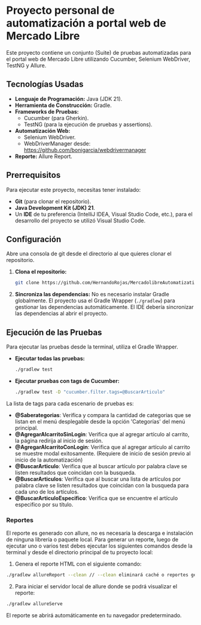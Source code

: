 # Proyecto personal de automatización a portal web de Mercado Libre

Este proyecto contiene un conjunto (Suite) de pruebas automatizadas para el portal web de Mercado Libre utilizando Cucumber, Selenium WebDriver, TestNG y Allure.

## Tecnologías Usadas

- **Lenguaje de Programación:** Java (JDK 21).
- **Herramienta de Construcción:** Gradle.
- **Frameworks de Pruebas:** 
  - Cucumber (para Gherkin).
  - TestNG (para la ejecución de pruebas y assertions).
- **Automatización Web:**
  - Selenium WebDriver.
  - WebDriverManager desde: https://github.com/bonigarcia/webdrivermanager
- **Reporte:** Allure Report.

## Prerrequisitos

Para ejecutar este proyecto, necesitas tener instalado:

- **Git** (para clonar el repositorio).
- **Java Development Kit (JDK) 21**.
- Un **IDE** de tu preferencia (IntelliJ IDEA, Visual Studio Code, etc.), para el desarrollo del proyecto se utilizó Visual Studio Code.

## Configuración
Abre una consola de git desde el directorio al que quieres clonar el repositorio.
1.  **Clona el repositorio:**
    ```bash
    git clone https://github.com/HernandoRojas/MercadolibreAutomatization.git
    ```
2.  **Sincroniza las dependencias:**
    No es necesario instalar Gradle globalmente. El proyecto usa el Gradle Wrapper (`./gradlew`) para gestionar las dependencias automáticamente. El IDE debería sincronizar las dependencias al abrir el proyecto.

## Ejecución de las Pruebas

Para ejecutar las pruebas desde la terminal, utiliza el Gradle Wrapper.

-   **Ejecutar todas las pruebas:**
    ```bash
    ./gradlew test
    ```
-   **Ejecutar pruebas con tags de Cucumber:**
    ```bash
    ./gradlew test -D "cucumber.filter.tags=@BuscarArticulo"
    ```
La lista de tags para cada escenario de pruebas es: 

- **@Saberategorias**: Verifica y compara la cantidad de categorias que se listan en el menú desplegable desde la opción 'Categorías' del menú principal.
- **@AgregarAlcarritoSinLogin**: Verifica que al agregar artículo al carrito, la página redirija al inicio de sesión.
- **@AgregarAlcarritoConLogin**: Verifica que al agregar artículo al carrito se muestre modal exitosamente. (Requiere de inicio de sesión previo al inicio de la automatización)
- **@BuscarArticulo**: Verifica que al buscar artículo por palabra clave se listen resultados que coincidan con la busqueda.
- **@BuscarArticulos**: Verifica que al buscar una lista de artículos por palabra clave se listen resultados que coincidan con la busqueda para cada uno de los artículos.
- **@BuscarArticuloEspecifico**: Verifica que se encuentre el artículo especifico por su título.
  
### Reportes

El reporte es generado con allure, no es necesaria la descarga e instalación de ninguna librería o paquete local.
Para generar un reporte, luego de ejecutar uno o varios test debes ejecutar los siguientes comandos desde la terminal y desde el directorio principal de tu proyecto local:

  1.  Genera el reporte HTML con el siguiente comando:
    
  ```bash
  ./gradlew allureReport --clean // --clean eliminará caché o reportes generados previamente
  ```
   2.  Para iniciar el servidor local de allure donde se podrá visualizar el reporte:
    
  ```bash
  ./gradlew allureServe 
  ```
    
  El reporte se abrirá automáticamente en tu navegador predeterminado.
